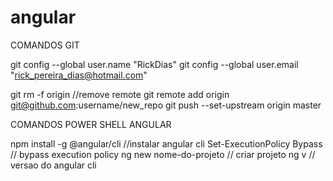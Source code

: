 # angular

COMANDOS GIT

git config --global user.name "RickDias"
git config --global user.email "rick_pereira_dias@hotmail.com"

git rm -f origin //remove remote 
git remote add origin git@github.com:username/new_repo
git push --set-upstream origin master

COMANDOS POWER SHELL ANGULAR

npm install -g @angular/cli //instalar angular cli
Set-ExecutionPolicy Bypass // bypass execution policy
ng new nome-do-projeto // criar projeto
ng v // versao do angular cli
